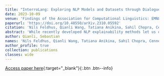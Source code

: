 ```yaml
---
title: "InterroLang: Exploring NLP Models and Datasets through Dialogue-based Explanations"
date: 2023-10-09
venue: 'Findings of the Association for Computational Linguistics: EMNLP 2023, pages 5399–5421, Singapore. Association for Computational Linguistics.'
paperurl: 'https://doi.org/10.48550/arXiv.2310.05592'
citation: 'Nils Feldhus, Qianli Wang, Tatiana Anikina, Sahil Chopra, Cennet Oguz, and Sebastian Möller. 2023. InterroLang: Exploring NLP models and datasets through dialogue-based explanations In Findings of the Association for Computational Linguistics: EMNLP 2023, pages 5399–5421, Singapore. Association for Computational Linguistics.'
abstract: 'While recently developed NLP explainability methods let us open the black box in various ways (Madsen et al., 2022), a missing ingredient in this endeavor is an interactive tool offering a conversational interface. Such a dialogue system can help users explore datasets and models with explanations in a contextualized manner, e.g. via clarification or follow-up questions, and through a natural language interface. We adapt the conversational explanation framework TALKTOMODEL (Slack et al., 2023) to the NLP domain, add new NLP-specific operations such as free-text rationalization, and illustrate its generalizability on three NLP tasks (dialogue act classification, question answering, hate speech detection). To recognize user queries for explanations, we evaluate fine-tuned and few-shot prompting models and implement a novel Adapter-based approach. We then conduct two user studies on (1) the perceived correctness and helpfulness of the dialogues, and (2) the simulatability, i.e. how objectively helpful dialogical explanations are for humans in figuring out the model’s predicted label when it’s not shown. We found rationalization and feature attribution were helpful in explaining the model behavior. Moreover, users could more reliably predict the model outcome based on an explanation dialogue rather than one-off explanations.'
author: Qianli, Sebastian
names: 'Nils Feldhus, Qianli Wang, Tatiana Anikina, Sahil Chopra, Cennet Oguz, and Sebastian Möller'
author_profile: true
collection: publications
classes: wide
---
```


[Access paper here](https://arxiv.org/pdf/2310.05592){:target="_blank"}{:.btn .btn--info}
